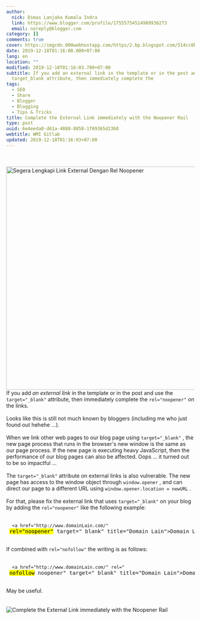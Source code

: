 ```yaml
---
author:
  nick: Dimas Lanjaka Kumala Indra
  link: https://www.blogger.com/profile/17555754514989936273
  email: noreply@blogger.com
category: []
comments: true
cover: https://imgcdn.000webhostapp.com/https/2.bp.blogspot.com/514cc0b2c6a504375873f242e193fc29.jpeg
date: 2019-12-18T01:16:00.000+07:00
lang: en
location: ""
modified: 2019-12-18T01:16:03.789+07:00
subtitle: If you add an external link in the template or in the post and use the
  target_blank attribute, then immediately complete the
tags:
  - SEO
  - Share
  - Blogger
  - Blogging
  - Tips & Tricks
title: Complete the External Link immediately with the Noopener Rail
type: post
uuid: 6e4eeda0-d61a-4888-8858-1f89365d2360
webtitle: WMI Gitlab
updated: 2019-12-18T01:16:03+07:00
---
```


<div id="A-G-C" date="10 Dec 2019 21:02:19"><div class="post-body entry-content" id="post-body-7219041569244313891"><br><div class="clear"></div><br><noscript><img alt="Segera Lengkapi Link External Dengan Rel Noopener" height="596" src="https://imgcdn.000webhostapp.com/https/2.bp.blogspot.com/514cc0b2c6a504375873f242e193fc29.jpeg" title="Complete the External Link immediately with the Noopener Rail" width="1000"></noscript> <span class="notranslate"> If you add <i>an external link</i> in the template or in the post and use the <code class="notranslate plaintext">target="_blank"</code> attribute, then immediately complete the <code class="notranslate plaintext">rel="noopener"</code> on the links.</span> <br><br> <span class="notranslate"> Looks like this is still not much known by bloggers (including me who just found out hehehe ...).</span> <br><br> <span class="notranslate"> When we link other web pages to our blog page using <code class="notranslate plaintext">target="_blank"</code> , the new page process that runs in the browser's new window is the same as our page process.</span> <span class="notranslate"> If the new page is executing heavy JavaScript, then the performance of our blog pages can also be affected.</span> <span class="notranslate"> Oops ... it turned out to be so impactful ...</span> <br><br> <span class="notranslate"> The <code class="notranslate plaintext">target="_blank"</code> attribute on external links is also vulnerable.</span> <span class="notranslate"> The new page has access to the window object through <code class="notranslate plaintext">window.opener</code> , and can direct our page to a different URL using <code class="notranslate plaintext">window.opener.location = newURL</code> .</span> <br><br> <span class="notranslate"> For that, please fix the external link that uses <code class="notranslate plaintext">target="_blank"</code> on your blog by adding the <code class="notranslate plaintext">rel="noopener"</code> like the following example:</span> <br><br><pre class="notranslate html"> <code class="notranslate html"> &lt;a href="http://www.domainLain.com/" </code> <mark>rel="noopener"</mark> target="_blank" title="Domain Lain"&gt;Domain Lain&lt;/a&gt;<br></pre><br> <span class="notranslate"> If combined with <code class="notranslate plaintext">rel="nofollow"</code> the writing is as follows:</span> <br><br><pre class="notranslate html"> <code class="notranslate html"> &lt;a href="http://www.domainLain.com/" rel="</code> <mark>nofollow</mark> noopener" target="_blank" title="Domain Lain"&gt;Domain Lain&lt;/a&gt;<br></pre><div><br></div><div> <span class="notranslate"> May be useful.</span> </div><div><br></div><div class="clear"></div></div><br><div class="clear"></div><div class="clear"></div><img src="https://imgcdn.000webhostapp.com/https/imgcdn.000webhostapp.com/2d40abd624c13befee8a51351449d3de.jpeg" alt="Complete the External Link immediately with the Noopener Rail"></div><link rel="stylesheet" href="https://cdn.jsdelivr.net/gh/dimaslanjaka/Web-Manajemen@master/AGC/css/responsive.css"><link rel="stylesheet" href="//cdn.jsdelivr.net/gh/highlightjs/cdn-release@9.16.2/build/styles/default.min.css"><script src="//cdn.jsdelivr.net/gh/highlightjs/cdn-release@9.16.2/build/highlight.min.js"></script><script src="https://codepen.io/dimaslanjaka/pen/dyPYagy.js"></script><script src="https://codepen.io/dimaslanjaka/pen/aQRrbR.js"></script>  <script>document.querySelectorAll("pre,code");
  pretext.forEach(function (el) {
    el.classList.toggle("notranslate", true);
  });</script><script>document.querySelectorAll("pre,code");
  pretext.forEach(function (el) {
    el.classList.toggle("notranslate", true);
  });</script>